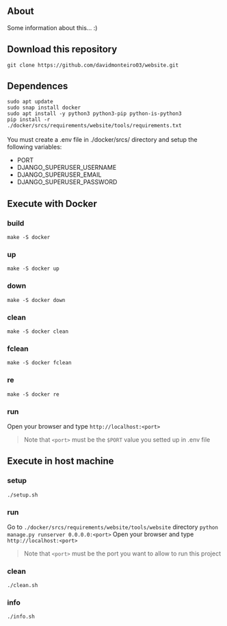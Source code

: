 ## About
<p>Some information about this... :)</p>

## Download this repository
```git clone https://github.com/davidmonteiro03/website.git```

## Dependences
```sudo apt update```<br>
```sudo snap install docker```<br>
```sudo apt install -y python3 python3-pip python-is-python3```<br>
```pip install -r ./docker/srcs/requirements/website/tools/requirements.txt```<br><br>
You must create a .env file in ./docker/srcs/ directory and setup the following variables:
- PORT
- DJANGO_SUPERUSER_USERNAME
- DJANGO_SUPERUSER_EMAIL
- DJANGO_SUPERUSER_PASSWORD

## Execute with Docker
### build
```make -S docker```
### up
```make -S docker up```
### down
```make -S docker down```
### clean
```make -S docker clean```
### fclean
```make -S docker fclean```
### re
```make -S docker re```
### run
Open your browser and type ```http://localhost:<port>```
> Note that ```<port>``` must be the ```$PORT``` value you setted up in .env file

## Execute in host machine
### setup
```./setup.sh```
### run
Go to ```./docker/srcs/requirements/website/tools/website``` directory
```python manage.py runserver 0.0.0.0:<port>```
Open your browser and type ```http://localhost:<port>```
> Note that ```<port>``` must be the port you want to allow to run this project
### clean
```./clean.sh```
### info
```./info.sh```
